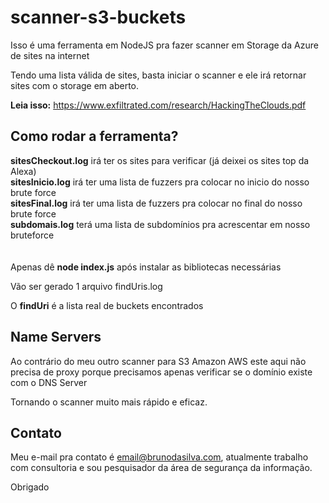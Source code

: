 ﻿# scanner-s3-buckets


Isso é uma ferramenta em NodeJS pra fazer scanner em Storage da Azure de sites na internet

Tendo uma lista válida de sites, basta iniciar o scanner e ele irá retornar sites com o storage em aberto. 

**Leia isso:**
https://www.exfiltrated.com/research/HackingTheClouds.pdf


## Como rodar a ferramenta?

**sitesCheckout.log** irá ter os sites para verificar (já deixei os sites top da Alexa)<br/>
**sitesInicio.log** irá ter uma lista de fuzzers pra colocar no inicio do nosso brute force<br/>
**sitesFinal.log** irá ter uma lista de fuzzers pra colocar no final do nosso brute force<br/>
**subdomais.log** terá uma lista de subdomínios pra acrescentar em nosso bruteforce<br/>
<br/><br/>
Apenas dê **node index.js** após instalar as bibliotecas necessárias

Vão ser gerado 1 arquivo findUris.log

O **findUri** é a lista real de buckets encontrados


## Name Servers

Ao contrário do meu outro scanner para S3 Amazon AWS este aqui não precisa de proxy porque precisamos apenas verificar se o domínio existe com o DNS Server

Tornando o scanner muito mais rápido e eficaz.




## Contato

Meu e-mail pra contato é email@brunodasilva.com, atualmente trabalho com consultoria e sou pesquisador da área de segurança da informação.

Obrigado
